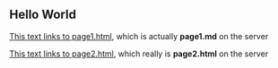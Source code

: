 
## Hello World


[This text links to page1.html](page1.html), 
which is actually **page1.md** on the server

[This text links to page2.html](page2.html), 
which really is **page2.html** on the server 
